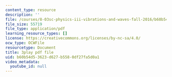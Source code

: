 ```yaml
---
content_type: resource
description: ''
file: /courses/8-03sc-physics-iii-vibrations-and-waves-fall-2016/b60b54d53623d627b5580df27fa5d0a1_4ysFC9vd3GE.pdf
file_size: 55719
file_type: application/pdf
learning_resource_types: []
license: https://creativecommons.org/licenses/by-nc-sa/4.0/
ocw_type: OCWFile
resourcetype: Document
title: 3play pdf file
uid: b60b54d5-3623-d627-b558-0df27fa5d0a1
video_metadata:
  youtube_id: null
---
```

